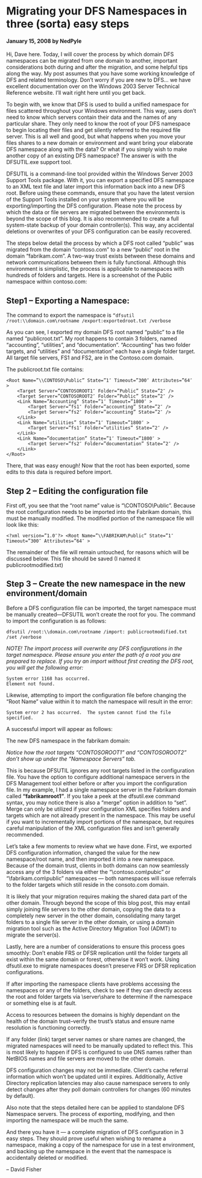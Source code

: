 # Migrating your DFS Namespaces in three (sorta) easy steps

#### January 15, 2008 by NedPyle

Hi, Dave here. Today, I will cover the process by which domain DFS namespaces can be migrated from one domain to another, important considerations both during and after the migration, and some helpful tips along the way.
My post assumes that you have some working knowledge of DFS and related terminology. Don’t worry if you are new to DFS… we have excellent documentation over on the Windows 2003 Server Technical Reference website. I’ll wait right here until you get back.

To begin with, we know that DFS is used to build a unified namespace for files scattered throughout your Windows environment. This way, users don’t need to know which servers contain their data and the names of any particular share. They only need to know the root of your DFS namespace to begin locating their files and get silently referred to the required file server. This is all well and good, but what happens when you move your files shares to a new domain or environment and want bring your elaborate DFS namespace along with the data? Or what if you simply wish to make another copy of an existing DFS namespace? The answer is with the DFSUTIL.exe support tool.

DFSUTIL is a command-line tool provided within the Windows Server 2003 Support Tools package. With it, you can export a specified DFS namespace to an XML text file and later import this information back into a new DFS root.
Before using these commands, ensure that you have the latest version of the Support Tools installed on your system where you will be exporting/importing the DFS configuration. Please note the process by which the data or file servers are migrated between the environments is beyond the scope of this blog.
It is also recommended to create a full system-state backup of your domain controller(s). This way, any accidental deletions or overwrites of your DFS configuration can be easily recovered.

The steps below detail the process by which a DFS root called “public” was migrated from the domain “contoso.com” to a new “public” root in the domain “fabrikam.com”. A two-way trust exists between these domains and network communications between them is fully functional. Although this environment is simplistic, the process is applicable to namespaces with hundreds of folders and targets.
Here is a screenshot of the Public namespace within contoso.com:

## Step1 – Exporting a Namespace:

The command to export the namespace is `“dfsutil /root:\\domain.com\rootname /export:exportedroot.txt /verbose`

As you can see, I exported my domain DFS root named “public” to a file named “publicroot.txt”. My root happens to contain 3 folders, named “accounting”, “utilities”, and “documentation”. “Accounting” has two folder targets, and “utilities” and “documentation” each have a single folder target. All target file servers, FS1 and FS2, are in the Contoso.com domain.

The publicroot.txt file contains:
```
<Root Name=”\\CONTOSO\Public” State=”1″ Timeout=”300″ Attributes=”64″ > 
    <Target Server=”CONTOSOROOT1″ Folder=”Public” State=”2″ /> 
    <Target Server=”CONTOSOROOT2″ Folder=”Public” State=”2″ /> 
    <Link Name=”Accounting” State=”1″ Timeout=”1800″ > 
        <Target Server=”fs1″ Folder=”accounting” State=”2″ /> 
        <Target Server=”fs2″ Folder=”accounting” State=”2″ /> 
    </Link> 
    <Link Name=”utilities” State=”1″ Timeout=”1800″ > 
        <Target Server=”fs1″ Folder=”utilities” State=”2″ /> 
    </Link> 
    <Link Name=”documentation” State=”1″ Timeout=”1800″ > 
        <Target Server=”fs2″ Folder=”documentation” State=”2″ /> 
    </Link> 
</Root>

```
There, that was easy enough! Now that the root has been exported, some edits to this data is required before import.


## Step 2 – Editing the configuration file
First off, you see that the “root name” value is “\\CONTOSO\Public”. Because the root configuration needs to be imported into the Fabrikam domain, this must be manually modified. The modified portion of the namespace file will look like this:

`<?xml version=”1.0″?>
<Root Name=”\\FABRIKAM\Public” State=”1″ Timeout=”300″ Attributes=”64″ >`

The remainder of the file will remain untouched, for reasons which will be discussed below. This file should be saved (I named it publicrootmodified.txt)

## Step 3 – Create the new namespace in the new environment/domain

Before a DFS configuration file can be imported, the target namespace must be manually created—DFSUTIL won’t create the root for you.
The command to import the configuration is as follows:

`dfsutil /root:\\domain.com\rootname /import: publicrootmodified.txt /set /verbose`

*NOTE! The import process will overwrite any DFS configurations in the target namespace. Please ensure you enter the path of a root you are prepared to replace.
If you try an import without first creating the DFS root, you will get the following error:*

```
System error 1168 has occurred. 
Element not found.

```
Likewise, attempting to import the configuration file before changing the “Root Name” value within it to match the namespace will result in the error:

`System error 2 has occurred. 
The system cannot find the file specified.`

A successful import will appear as follows:

The new DFS namespace in the fabrikam domain:

*Notice how the root targets “CONTOSOROOT1” and “CONTOSOROOT2” don’t show up under the “Namespace Servers” tab.* 

This is because DFSUTIL ignores any root targets listed in the configuration file. You have the option to configure additional namespace servers in the DFS Management tool either before or after you import the configuration file. In my example, I had a single namespace server in the Fabrikam domain called **“fabrikamroot1”**.
If you take a peek at the dfsutil.exe command syntax, you may notice there is also a “merge” option in addition to “set”. Merge can only be utilized if your configuration XML specifies folders and targets which are not already present in the namespace. This may be useful if you want to incrementally import portions of the namespace, but requires careful manipulation of the XML configuration files and isn’t generally recommended.

Let’s take a few moments to review what we have done. First, we exported DFS configuration information, changed the value for the new namespace/root name, and then imported it into a new namespace. Because of the domain trust, clients in both domains can now seamlessly access any of the 3 folders via either the “\\contoso.com\pubic” or “\\fabrikam.com\public” namespaces — both namespaces will issue referrals to the folder targets which still reside in the consoto.com domain. 

It is likely that your migration requires making the shared data part of the other domain. Through beyond the scope of this blog post, this may entail simply joining file servers to the other domain, copying the data to a completely new server in the other domain, consolidating many target folders to a single file server in the other domain, or using a domain migration tool such as the Active Directory Migration Tool (ADMT) to migrate the server(s).

Lastly, here are a number of considerations to ensure this process goes smoothly:
Don’t enable FRS or DFSR replication until the folder targets all exist within the same domain or forest, otherwise it won’t work.
Using dfsutil.exe to migrate namespaces doesn’t preserve FRS or DFSR replication configurations.

If after importing the namespace clients have problems accessing the namespaces or any of the folders, check to see if they can directly access the root and folder targets via \\server\share to determine if the namespace or something else is at fault.

Access to resources between the domains is highly dependant on the health of the domain trust–verify the trust’s status and ensure name resolution is functioning correctly.

If any folder (link) target server names or share names are changed, the migrated namespaces will need to be manually updated to reflect this. This is most likely to happen if DFS is configured to use DNS names rather than NetBIOS names and file servers are moved to the other domain.

DFS configuration changes may not be immediate. Client’s cache referral information which won’t be updated until it expires. Additionally, Active Directory replication latencies may also cause namespace servers to only detect changes after they poll domain controllers for changes (60 minutes by default).

Also note that the steps detailed here can be applied to standalone DFS Namespace servers. The process of exporting, modifying, and then importing the namespace will be much the same.

And there you have it — a complete migration of DFS configuration in 3 easy steps. They should prove useful when wishing to rename a namespace, making a copy of the namespace for use in a test environment, and backing up the namespace in the event that the namespace is accidentally deleted or modified.

– David Fisher